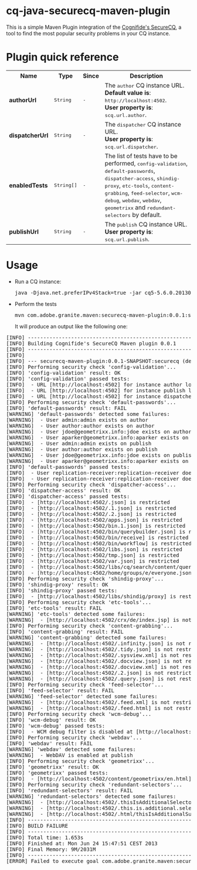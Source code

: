 cq-java-securecq-maven-plugin
=======================

This is a simple Maven Plugin integration of the [Cognifide's SecureCQ](https://github.com/Cognifide/SecureCQ), a tool to find the most popular security problems in your CQ instance.

# Plugin quick reference

<table class="bodyTable" border="0">
          <tbody><tr class="a">
            <th>Name</th>
            <th>Type</th>
            <th>Since</th>
            <th>Description</th>
          </tr>
          <tr class="b">
            <td><b>authorUrl</b></td>
            <td><tt>String</tt></td>
            <td><tt>-</tt></td>
            <td>The <tt>author</tt> CQ instance URL.<br><b>Default value is</b>: <tt>http://localhost:4502</tt>.<br><b>User property is</b>: <tt>scq.url.author</tt>.</td>
          </tr>
          <tr class="a">
            <td><b>dispatcherUrl</b></td>
            <td><tt>String</tt></td>
            <td><tt>-</tt></td>
            <td>The <tt>dispatcher</tt> CQ instance URL.<br><b>User property is</b>: <tt>scq.url.dispatcher</tt>.</td>
          </tr>
          <tr class="b">
            <td><b>enabledTests</b></td>
            <td><tt>String[]</tt></td>
            <td><tt>-</tt></td>
            <td>The list of tests have to be performed,
<tt>config-validation</tt>, <tt>default-passwords</tt>,
<tt>dispatcher-access</tt>, <tt>shindig-proxy</tt>,
<tt>etc-tools</tt>, <tt>content-grabbing</tt>,
<tt>feed-selector</tt>, <tt>wcm-debug</tt>,
<tt>webdav</tt>, <tt>webdav</tt>, <tt>geometrixx</tt>
and <tt>redundant-selectors</tt> by default.<br></td>
          </tr>
          <tr class="a">
            <td><b>publishUrl</b></td>
            <td><tt>String</tt></td>
            <td><tt>-</tt></td>
            <td>The <tt>publish</tt> CQ instance URL.<br><b>User property is</b>: <tt>scq.url.publish</tt>.</td>
          </tr>
        </tbody></table>

# Usage

 * Run a CQ instance:
 
    <pre>java -Djava.net.preferIPv4Stack=true -jar cq5-5.6.0.20130129-author.jar</pre>

 * Perform the tests
 
    <pre>mvn com.adobe.granite.maven:securecq-maven-plugin:0.0.1:securecq [-Dscq.url.author=http://${host}:${port} -Dscq.url.publish=http://${host}:${port} -Dscq.url.dispatcher=http://${host}:${port}]</pre>

   It will produce an output like the following one:

<pre>
[INFO] ------------------------------------------------------------------------
[INFO] Building Cognifide's SecureCQ Maven plugin 0.0.1
[INFO] ------------------------------------------------------------------------
[INFO] 
[INFO] --- securecq-maven-plugin:0.0.1-SNAPSHOT:securecq (default-cli) @ securecq-maven-plugin ---
[INFO] Performing security check 'config-validation'...
[INFO] 'config-validation' result: OK
[INFO] 'config-validation' passed tests:
[INFO]  - URL [http://localhost:4502] for instance author looks OK
[INFO]  - URL [http://localhost:4502] for instance publish looks OK
[INFO]  - URL [http://localhost:4502] for instance dispatcher looks OK
[INFO] Performing security check 'default-passwords'...
[INFO] 'default-passwords' result: FAIL
[WARNING] 'default-passwords' detected some failures:
[WARNING]  - User admin:admin exists on author
[WARNING]  - User author:author exists on author
[WARNING]  - User jdoe@geometrixx.info:jdoe exists on author
[WARNING]  - User aparker@geometrixx.info:aparker exists on author
[WARNING]  - User admin:admin exists on publish
[WARNING]  - User author:author exists on publish
[WARNING]  - User jdoe@geometrixx.info:jdoe exists on publish
[WARNING]  - User aparker@geometrixx.info:aparker exists on publish
[INFO] 'default-passwords' passed tests:
[INFO]  - User replication-receiver:replication-receiver doesn't exists on author
[INFO]  - User replication-receiver:replication-receiver doesn't exists on publish
[INFO] Performing security check 'dispatcher-access'...
[INFO] 'dispatcher-access' result: OK
[INFO] 'dispatcher-access' passed tests:
[INFO]  - [http://localhost:4502/.json] is restricted
[INFO]  - [http://localhost:4502/.1.json] is restricted
[INFO]  - [http://localhost:4502/.2.json] is restricted
[INFO]  - [http://localhost:4502/apps.json] is restricted
[INFO]  - [http://localhost:4502/bin.1.json] is restricted
[INFO]  - [http://localhost:4502/bin/querybuilder.json] is restricted
[INFO]  - [http://localhost:4502/bin/receive] is restricted
[INFO]  - [http://localhost:4502/bin/workflow] is restricted
[INFO]  - [http://localhost:4502/libs.json] is restricted
[INFO]  - [http://localhost:4502/tmp.json] is restricted
[INFO]  - [http://localhost:4502/var.json] is restricted
[INFO]  - [http://localhost:4502/libs/cq/search/content/querydebug.html] is restricted
[INFO]  - [http://localhost:4502/home/groups/e/everyone.json] is restricted
[INFO] Performing security check 'shindig-proxy'...
[INFO] 'shindig-proxy' result: OK
[INFO] 'shindig-proxy' passed tests:
[INFO]  - [http://localhost:4502/libs/shindig/proxy] is restricted
[INFO] Performing security check 'etc-tools'...
[INFO] 'etc-tools' result: FAIL
[WARNING] 'etc-tools' detected some failures:
[WARNING]  - [http://localhost:4502/crx/de/index.jsp] is not restricted
[INFO] Performing security check 'content-grabbing'...
[INFO] 'content-grabbing' result: FAIL
[WARNING] 'content-grabbing' detected some failures:
[WARNING]  - [http://localhost:4502/.infinity.json] is not restricted
[WARNING]  - [http://localhost:4502/.tidy.json] is not restricted
[WARNING]  - [http://localhost:4502/.sysview.xml] is not restricted
[WARNING]  - [http://localhost:4502/.docview.json] is not restricted
[WARNING]  - [http://localhost:4502/.docview.xml] is not restricted
[WARNING]  - [http://localhost:4502/.2.json] is not restricted
[WARNING]  - [http://localhost:4502/.query.json] is not restricted
[INFO] Performing security check 'feed-selector'...
[INFO] 'feed-selector' result: FAIL
[WARNING] 'feed-selector' detected some failures:
[WARNING]  - [http://localhost:4502/.feed.xml] is not restricted
[WARNING]  - [http://localhost:4502/.feed.html] is not restricted
[INFO] Performing security check 'wcm-debug'...
[INFO] 'wcm-debug' result: OK
[INFO] 'wcm-debug' passed tests:
[INFO]  - WCM debug filter is disabled at [http://localhost:4502/?debug=layout]
[INFO] Performing security check 'webdav'...
[INFO] 'webdav' result: FAIL
[WARNING] 'webdav' detected some failures:
[WARNING]  - WebDAV is enabled at publish
[INFO] Performing security check 'geometrixx'...
[INFO] 'geometrixx' result: OK
[INFO] 'geometrixx' passed tests:
[INFO]  - [http://localhost:4502/content/geometrixx/en.html] is restricted
[INFO] Performing security check 'redundant-selectors'...
[INFO] 'redundant-selectors' result: FAIL
[WARNING] 'redundant-selectors' detected some failures:
[WARNING]  - [http://localhost:4502/.thisIsAdditionalSelector.html] is not restricted
[WARNING]  - [http://localhost:4502/.this.is.additional.selector.html] is not restricted
[WARNING]  - [http://localhost:4502/.html/thisIsAdditionalSuffix] is not restricted
[INFO] ------------------------------------------------------------------------
[INFO] BUILD FAILURE
[INFO] ------------------------------------------------------------------------
[INFO] Total time: 1.653s
[INFO] Finished at: Mon Jun 24 15:47:51 CEST 2013
[INFO] Final Memory: 9M/2031M
[INFO] ------------------------------------------------------------------------
[ERROR] Failed to execute goal com.adobe.granite.maven:securecq-maven-plugin:0.0.1-SNAPSHOT:securecq (default-cli) on project securecq-maven-plugin: SequreCQ detected secutity vulnerabilities in your instances, see the log for details.
</pre>
